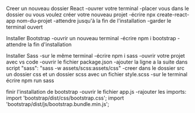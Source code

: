 Creer un nouveau dossier React
    -ouvrer votre terminal
    -placer vous dans le dossier ou vous voulez créer votre nouveau projet
    -écrire  npx create-react-app nom-du-projet
    -attendre jusqu'à la fin de l'installation
    -garder le terminal ouvert

Installer Bootstrap
    -ouvrir un nouveau terminal
    -écrire npm i bootstrap
    -attendre la fin d'installation

Installer Sass
    -sur le même terminal
    -écrire npm i sass
    -ouvrir votre projet avec vs code
    -ouvrir le fichier package.json
    -ajouter la ligne a la suite dans script 
        "sass": "sass -w assets/scss:assets/css"
    -creer dans le dossier src un dossier css et un dossier scss avec un fichier style.scss
    -sur le terminal écrire npm run sass

finir l'installation de bootstrap
    -ouvrir le fichier app.js
    -rajouter les imports:
        import 'bootstrap/dist/css/bootstrap.css';
        import 'bootstrap/dist/js/bootstrap.bundle.min.js';
